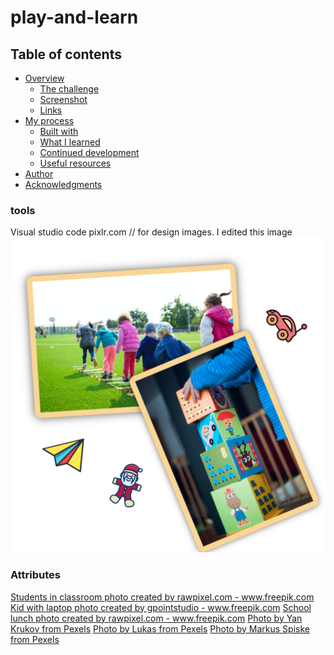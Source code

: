# play-and-learn




## Table of contents

- [Overview](#overview)
  - [The challenge](#the-challenge)
  - [Screenshot](#screenshot)
  - [Links](#links)
- [My process](#my-process)
  - [Built with](#built-with)
  - [What I learned](#what-i-learned)
  - [Continued development](#continued-development)
  - [Useful resources](#useful-resources)
- [Author](#author)
- [Acknowledgments](#acknowledgments)














### tools
Visual studio code
pixlr.com // for design images. I edited this image
![](/assets/images/vission-mission-image.png)



### Attributes
<a href="https://www.freepik.com/photos/students-classroom">Students in classroom photo created by rawpixel.com - www.freepik.com</a>
<a href='https://www.freepik.com/photos/kid-with-laptop'>Kid with laptop photo created by gpointstudio - www.freepik.com</a>
<a href='https://www.freepik.com/photos/school-lunch'>School lunch photo created by rawpixel.com - www.freepik.com</a>
<a href='https://www.pexels.com/photo/children-painting-with-water-colors-8612967/'>Photo by Yan Krukov from Pexels</a>
<a href='https://www.pexels.com/photo/children-s-team-building-on-green-grassland-296301/'>Photo by Lukas from Pexels</a>
<a href='https://www.pexels.com/photo/person-holding-yellow-and-pink-lego-blocks-298825/'>Photo by Markus Spiske from Pexels</a>



